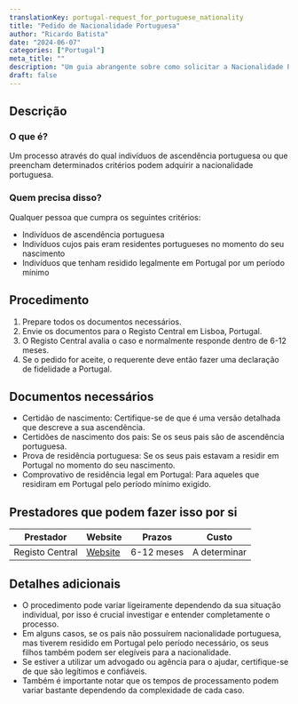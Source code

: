 ```yaml
---
translationKey: portugal-request_for_portuguese_nationality
title: "Pedido de Nacionalidade Portuguesa"
author: "Ricardo Batista"
date: "2024-06-07"
categories: ["Portugal"]
meta_title: ""
description: "Um guia abrangente sobre como solicitar a Nacionalidade Portuguesa"
draft: false
---
```


## Descrição
### O que é?
Um processo através do qual indivíduos de ascendência portuguesa ou que preencham determinados critérios podem adquirir a nacionalidade portuguesa.
### Quem precisa disso?
Qualquer pessoa que cumpra os seguintes critérios:
- Indivíduos de ascendência portuguesa
- Indivíduos cujos pais eram residentes portugueses no momento do seu nascimento
- Indivíduos que tenham residido legalmente em Portugal por um período mínimo

## Procedimento

1. Prepare todos os documentos necessários.
2. Envie os documentos para o Registo Central em Lisboa, Portugal.
3. O Registo Central avalia o caso e normalmente responde dentro de 6-12 meses.
4. Se o pedido for aceite, o requerente deve então fazer uma declaração de fidelidade a Portugal.

## Documentos necessários
- Certidão de nascimento: Certifique-se de que é uma versão detalhada que descreve a sua ascendência.
- Certidões de nascimento dos pais: Se os seus pais são de ascendência portuguesa.
- Prova de residência portuguesa: Se os seus pais estavam a residir em Portugal no momento do seu nascimento.
- Comprovativo de residência legal em Portugal: Para aqueles que residiram em Portugal pelo período mínimo exigido.

## Prestadores que podem fazer isso por si

| Prestador       |     Website     |     Prazos    |       Custo      |
| --------------- | --------------- |  :-------------: | :-------------: |
| Registo Central      |  [Website](https://www.irn.justica.gov.pt/sections/irn/a_registral/registos-centrais/docs-da-nacionalidade/processo-da-nacionalidade)      |  6-12 meses      |   A determinar        |

## Detalhes adicionais
- O procedimento pode variar ligeiramente dependendo da sua situação individual, por isso é crucial investigar e entender completamente o processo.
- Em alguns casos, se os pais não possuírem nacionalidade portuguesa, mas tiverem residido em Portugal pelo período necessário, os seus filhos também podem ser elegíveis para a nacionalidade.
- Se estiver a utilizar um advogado ou agência para o ajudar, certifique-se de que são legítimos e confiáveis.
- Também é importante notar que os tempos de processamento podem variar bastante dependendo da complexidade de cada caso.